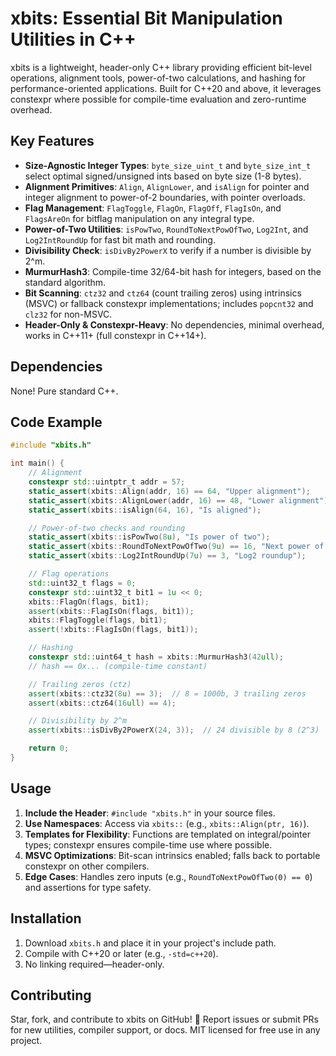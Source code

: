 ﻿# xbits: Essential Bit Manipulation Utilities in C++

xbits is a lightweight, header-only C++ library providing efficient bit-level operations, 
alignment tools, power-of-two calculations, and hashing for performance-oriented applications. 
Built for C++20 and above, it leverages constexpr where possible for compile-time evaluation and zero-runtime overhead.

## Key Features

- **Size-Agnostic Integer Types**: `byte_size_uint_t` and `byte_size_int_t` select optimal signed/unsigned ints based on byte size (1-8 bytes).
- **Alignment Primitives**: `Align`, `AlignLower`, and `isAlign` for pointer and integer alignment to power-of-2 boundaries, with pointer overloads.
- **Flag Management**: `FlagToggle`, `FlagOn`, `FlagOff`, `FlagIsOn`, and `FlagsAreOn` for bitflag manipulation on any integral type.
- **Power-of-Two Utilities**: `isPowTwo`, `RoundToNextPowOfTwo`, `Log2Int`, and `Log2IntRoundUp` for fast bit math and rounding.
- **Divisibility Check**: `isDivBy2PowerX` to verify if a number is divisible by 2^m.
- **MurmurHash3**: Compile-time 32/64-bit hash for integers, based on the standard algorithm.
- **Bit Scanning**: `ctz32` and `ctz64` (count trailing zeros) using intrinsics (MSVC) or fallback constexpr implementations; includes `popcnt32` and `clz32` for non-MSVC.
- **Header-Only & Constexpr-Heavy**: No dependencies, minimal overhead, works in C++11+ (full constexpr in C++14+).

## Dependencies

None! Pure standard C++.

## Code Example

```cpp
#include "xbits.h"

int main() {
    // Alignment
    constexpr std::uintptr_t addr = 57;
    static_assert(xbits::Align(addr, 16) == 64, "Upper alignment");
    static_assert(xbits::AlignLower(addr, 16) == 48, "Lower alignment");
    static_assert(xbits::isAlign(64, 16), "Is aligned");

    // Power-of-two checks and rounding
    static_assert(xbits::isPowTwo(8u), "Is power of two");
    static_assert(xbits::RoundToNextPowOfTwo(9u) == 16, "Next power of two");
    static_assert(xbits::Log2IntRoundUp(7u) == 3, "Log2 roundup");

    // Flag operations
    std::uint32_t flags = 0;
    constexpr std::uint32_t bit1 = 1u << 0;
    xbits::FlagOn(flags, bit1);
    assert(xbits::FlagIsOn(flags, bit1));
    xbits::FlagToggle(flags, bit1);
    assert(!xbits::FlagIsOn(flags, bit1));

    // Hashing
    constexpr std::uint64_t hash = xbits::MurmurHash3(42ull);
    // hash == 0x... (compile-time constant)

    // Trailing zeros (ctz)
    assert(xbits::ctz32(8u) == 3);  // 8 = 1000b, 3 trailing zeros
    assert(xbits::ctz64(16ull) == 4);

    // Divisibility by 2^m
    assert(xbits::isDivBy2PowerX(24, 3));  // 24 divisible by 8 (2^3)

    return 0;
}
```

## Usage

1. **Include the Header**: `#include "xbits.h"` in your source files.
2. **Use Namespaces**: Access via `xbits::` (e.g., `xbits::Align(ptr, 16)`).
3. **Templates for Flexibility**: Functions are templated on integral/pointer types; constexpr ensures compile-time use where possible.
4. **MSVC Optimizations**: Bit-scan intrinsics enabled; falls back to portable constexpr on other compilers.
5. **Edge Cases**: Handles zero inputs (e.g., `RoundToNextPowOfTwo(0) == 0`) and assertions for type safety.

## Installation

1. Download `xbits.h` and place it in your project's include path.
2. Compile with C++20 or later (e.g., `-std=c++20`).
3. No linking required—header-only.

## Contributing

Star, fork, and contribute to xbits on GitHub! 🚀 Report issues or submit PRs for new utilities, compiler support, or docs. MIT licensed for free use in any project.
